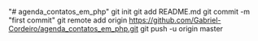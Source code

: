 "# agenda_contatos_em_php"  git init git add README.md git commit -m "first commit" git remote add origin https://github.com/Gabriel-Cordeiro/agenda_contatos_em_php.git git push -u origin master

